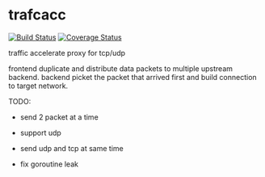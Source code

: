 # trafcacc
[![Build Status](https://travis-ci.org/tomasen/trafcacc.svg?branch=master)](https://travis-ci.org/tomasen/trafcacc)
[![Coverage Status](https://coveralls.io/repos/tomasen/trafcacc/badge.svg?branch=master&service=github)](https://coveralls.io/github/tomasen/trafcacc?branch=master)

traffic accelerate proxy for tcp/udp

frontend duplicate and distribute data packets to multiple upstream backend.
backend picket the packet that arrived first and build connection to target network.


TODO:

- send 2 packet at a time
- support udp
- send udp and tcp at same time

- fix goroutine leak
